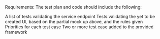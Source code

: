 Requirements:
The test plan and code should include the following:

A list of tests validating the service endpoint
Tests validating the yet to be created UI, based on the partial mock up above, and the rules given
Priorities for each test case
Two or more test case added to the provided framework